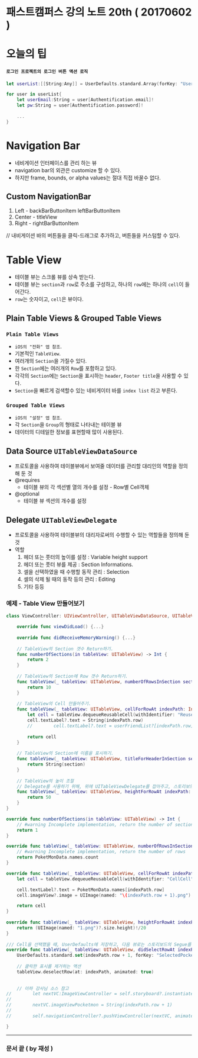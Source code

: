 # 패스트캠퍼스 강의 노트 20th ( 20170602 )

# 오늘의 팁

#### `로그인 프로젝트의 로그인 버튼 액션 로직`

```swift
let userList:[[String:Any]] = UserDefaults.standard.Array(forKey: "UserList")

for user in userList{
	let userEmail:String = user[Authentification.email]!
	let pw:String = user[Authentification.password]!
	
	...
}
```

# Navigation Bar
 - 네비게이션 인터페이스를 관리 하는 뷰 - navigation bar의 외관은 customize 할 수 있다.
 - 하지만 frame, bounds, or alpha values는 절대 직접 바꿀수 없다.

## Custom NavigationBar
1. Left - backBarButtonItem leftBarButtonItem2. Center - titleView3. Right - rightBarButtonItem

// 내비게이션 바의 버튼들을 클릭-드래그로 추가하고, 버튼들을 커스텀할 수 있다.

# Table View
 - 테이블 뷰는 스크롤 뷰를 상속 받는다.
 - 테이블 뷰는 `section`과 `row`로 주소를 구성하고, 하나의 `row`에는 하나의 `cell`이 들어간다.
 - `row`는 숫자이고, `cell`은 뷰이다.


## Plain Table Views & Grouped Table Views
### `Plain Table Views`
 - `iOS의 "전화" 앱 참조`.
 - 기본적인 `TableView`.
 - 여러개의 `Section`을 가질수 있다.
 - 한 `Section`에는 여러개의 `Row`를 포함하고 있다.
 - 각각의 `Section`에는 `Section`을 표시하는 `header`, `Footer title`을 사용할 수 있다.
 - `Section`을 빠르게 검색할수 있는 네비게이터 바를 `index list` 라고 부른다.

### `Grouped Table Views`
 - `iOS의 "설정" 앱 참조`.
 - 각 `Section`을 `Group`의 형태로 나타내는 테이블 뷰
 - 데이터의 디테일한 정보를 표현할때 많이 사용된다.

## Data Source `UITableViewDataSource`
 - 프로토콜을 사용하여 테이블뷰에서 보여줄 데이터를 관리할 대리인의 역할을 정의해 둔 것
 - @requires
	 - 테이블 뷰의 각 섹션별 열의 개수를 설정 - Row별 Cell객체
 - @optional
	 - 테이블 뷰 섹션의 개수를 설정

## Delegate `UITableViewDelegate`
 - 프로토콜을 사용하여 테이블뷰의 대리자로써의 수행할 수 있는 역할들을 정의해 둔 것
 - 역할	1. 헤더 또는 풋터의 높이를 설정 : Variable height support	2. 헤더 또는 풋터 뷰를 제공 : Section Informations.	3. 셀을 선택하였을 때 수행할 동작 관리 : Selection	4. 셀의 삭제 될 때의 동작 등의 관리 : Editing	5. 기타 등등

### 예제 - Table View 만들어보기

```swift
class ViewController: UIViewController, UITableViewDataSource, UITableViewDelegate {

    override func viewDidLoad() {...}
	
    override func didReceiveMemoryWarning() {...}
    
    // TableView의 Section 갯수 Return하기.
    func numberOfSections(in tableView: UITableView) -> Int {
        return 2
    }
    
    // TableView의 Section에 Row 갯수 Return하기.
    func tableView(_ tableView: UITableView, numberOfRowsInSection section: Int) -> Int {
        return 10
    }
    
    // TableView의 Cell 만들어주기.
    func tableView(_ tableView: UITableView, cellForRowAt indexPath: IndexPath) -> UITableViewCell {
        let cell = tableView.dequeueReusableCell(withIdentifier: "ReuseCell", for: indexPath)
        cell.textLabel?.text = String(indexPath.row)
        //        cell.textLabel?.text = userFriendList?[indexPath.row]
        
        return cell
    }
    
    // TableView의 Section에 이름을 표시하기.
    func tableView(_ tableView: UITableView, titleForHeaderInSection section: Int) -> String? {
        return String(section)
    }
    
    // TableView의 높이 조절
    // Delegate를 사용하기 위해, 위에 UITableViewDelegate를 잡아주고, 스토리보드에서 Delegate 연결도 해준다.
    func tableView(_ tableView: UITableView, heightForRowAt indexPath: IndexPath) -> CGFloat {
        return 50
    }
}
```

```swift
override func numberOfSections(in tableView: UITableView) -> Int {
    // #warning Incomplete implementation, return the number of sections
    return 1
}

override func tableView(_ tableView: UITableView, numberOfRowsInSection section: Int) -> Int {
    // #warning Incomplete implementation, return the number of rows
    return PoketMonData.names.count
}

override func tableView(_ tableView: UITableView, cellForRowAt indexPath: IndexPath) -> UITableViewCell {
    let cell = tableView.dequeueReusableCell(withIdentifier: "CellCell", for: indexPath)

    cell.textLabel?.text = PoketMonData.names[indexPath.row]
    cell.imageView?.image = UIImage(named: "\(indexPath.row + 1).png")

    return cell
}
    
override func tableView(_ tableView: UITableView, heightForRowAt indexPath: IndexPath) -> CGFloat {
    return (UIImage(named: "1.png")?.size.height)!/20
}
    
/// Cell을 선택했을 때, UserDefaults에 저장하고, 다음 뷰로는 스토리보드의 Segue를 이용해서 넘어간다.
override func tableView(_ tableView: UITableView, didSelectRowAt indexPath: IndexPath) {
    UserDefaults.standard.set(indexPath.row + 1, forKey: "SelectedPocketmon")
    
    // 클릭한 표시를 제거하는 액션
    tableView.deselectRow(at: indexPath, animated: true)
    
    
    // 이하 강사님 소스 참고
//        let nextVC:ImageViewController = self.storyboard?.instantiateViewController(withIdentifier: "ImageViewController") as! ImageViewController
//        
//        nextVC.imageViewPocketmon = String(indexPath.row + 1)
//        
//        self.navigationController?.pushViewController(nextVC, animated: true)

}
```
---
### 문서 끝 ( by 재성 )